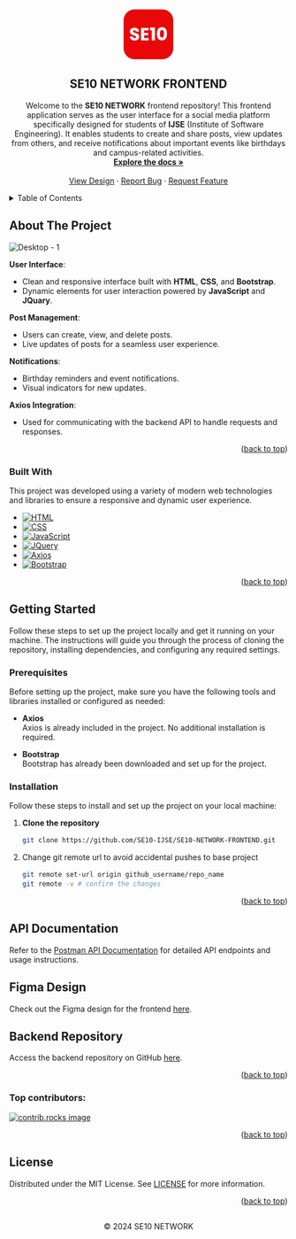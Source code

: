 <a id="readme-top"></a>
<!--
[![Contributors][contributors-shield]][contributors-url]
[![Forks][forks-shield]][forks-url]
[![Stargazers][stars-shield]][stars-url]
[![Issues][issues-shield]][issues-url]
[![MIT License][license-shield]][license-url]-->


<!-- PROJECT LOGO -->
<br />
<div align="center">
  <a href="https://github.com/SE10-IJSE/SE10-NETWORK-FRONTEND">
    <img src="/assets/icons/readmeIcon/SE10-Readme-Logo.png" alt="SE10 Logo" width="90" height="90">
  </a>

  <h2 align="center">SE10 NETWORK FRONTEND</h2>

  <p align="center">
    Welcome to the <strong>SE10 NETWORK</strong> frontend repository! This frontend application serves as the user interface for a social media platform specifically designed for students of <strong>IJSE</strong> (Institute of Software Engineering). It enables students to create and share posts, view updates from others, and receive notifications about important events like birthdays and 
campus-related activities.
    <br />
    <a href="https://github.com/SE10-IJSE/SE10-NETWORK-FRONTEND"><strong>Explore the docs »</strong></a>
    <br />
    <br />
    <a href="https://www.figma.com/design/5PdKIjEzJCegZ8EMcPSQxw/SE10---Galle-Branch?node-id=1669-162202&node-type=canvas&t=7zzsFOiX0p3oQuxe-0">View Design</a>
    ·
    <a href="https://github.com/SE10-IJSE/SE10-NETWORK-FRONTEND/issues/new?labels=bug">Report Bug</a>
    ·
    <a href="https://github.com/SE10-IJSE/SE10-NETWORK-FRONTEND/issues/new?labels=enhancement">Request Feature</a>
  </p>
</div>


<!-- TABLE OF CONTENTS -->
<details>
  <summary>Table of Contents</summary>
  <ol>
    <li>
      <a href="#about-the-project">About The Project</a>
      <ul>
        <li><a href="#built-with">Built With</a></li>
      </ul>
    </li>
    <li>
      <a href="#getting-started">Getting Started</a>
      <ul>
        <li><a href="#prerequisites">Prerequisites</a></li>
        <li><a href="#installation">Installation</a></li>
      </ul>
    </li>
    <li>
      <a href="#api-documentation">API Documentation</a>
    </li>
    <li>
      <a href="#figma-design">Figma Design</a>
    </li>
    <li>
      <a href="#backend-repository">Backend Repository</a>
    </li>
    <li><a href="#license">License</a></li>
  </ol>
</details>



<!-- ABOUT THE PROJECT -->
## About The Project

<!--![Home Page](https://github.com/user-attachments/assets/628d89d3-e795-46ec-aac5-432a984ce637)-->
![Desktop - 1](https://github.com/user-attachments/assets/d1e909a3-f3fd-4338-8a0e-4abb1cdf9451)



**User Interface**:
  - Clean and responsive interface built with **HTML**, **CSS**, and **Bootstrap**.
  - Dynamic elements for user interaction powered by **JavaScript** and **JQuary**.
    
**Post Management**:
  - Users can create, view, and delete posts.
  - Live updates of posts for a seamless user experience.
    
**Notifications**:
  - Birthday reminders and event notifications.
  - Visual indicators for new updates.
    
**Axios Integration**:
  - Used for communicating with the backend API to handle requests and responses.

<p align="right">(<a href="#readme-top">back to top</a>)</p>



### Built With

This project was developed using a variety of modern web technologies and libraries to ensure a responsive and dynamic user experience.

* [![HTML][HTML.com]][HTML-url]
* [![CSS][CSS.com]][CSS-url]
* [![JavaScript][JavaScript.com]][JavaScript-url]
* [![JQuery][JQuery.com]][JQuery-url]
* [![Axios][Axios.com]][Axios-url]
* [![Bootstrap][Bootstrap.com]][Bootstrap-url]

<p align="right">(<a href="#readme-top">back to top</a>)</p>



<!-- GETTING STARTED -->
## Getting Started

Follow these steps to set up the project locally and get it running on your machine. The instructions will guide you through the process of cloning the repository, installing dependencies, and configuring any required settings.

### Prerequisites

Before setting up the project, make sure you have the following tools and libraries installed or configured as needed:

* **Axios**  
  Axios is already included in the project. No additional installation is required.

* **Bootstrap**  
  Bootstrap has already been downloaded and set up for the project.


### Installation

Follow these steps to install and set up the project on your local machine:

1. **Clone the repository**
   ```sh
   git clone https://github.com/SE10-IJSE/SE10-NETWORK-FRONTEND.git
   
2. Change git remote url to avoid accidental pushes to base project
   ```sh
   git remote set-url origin github_username/repo_name
   git remote -v # confirm the changes
   ```

<p align="right">(<a href="#readme-top">back to top</a>)</p>


## API Documentation

Refer to the [Postman API Documentation](https://documenter.getpostman.com/view/35384124/2sA3s4nAij) for detailed API endpoints and usage instructions.

## Figma Design

Check out the Figma design for the frontend [here](https://www.figma.com/design/5PdKIjEzJCegZ8EMcPSQxw/SE10---Galle-Branch?node-id=1669-162202&node-type=canvas&t=7zzsFOiX0p3oQuxe-0).

## Backend Repository

Access the backend repository on GitHub [here](https://github.com/SE10-IJSE/SE10-NETWORK-BACKEND).


<p align="right">(<a href="#readme-top">back to top</a>)</p>


### Top contributors:

<a href="https://github.com/SE10-IJSE/SE10-NETWORK-FRONTEND/graphs/contributors">
  <img src="https://contrib.rocks/image?repo=SE10-IJSE/SE10-NETWORK-FRONTEND" alt="contrib.rocks image" />
</a>

<p align="right">(<a href="#readme-top">back to top</a>)</p>


<!-- LICENSE -->
## License

Distributed under the MIT License. See [LICENSE](LICENSE) for more information.

<p align="right">(<a href="#readme-top">back to top</a>)</p>

## 

<p align="center">
  &copy; 2024 SE10 NETWORK
</p>

<!-- MARKDOWN LINKS & IMAGES -->
<!-- https://www.markdownguide.org/basic-syntax/#reference-style-links -->
<!--[contributors-shield]: https://img.shields.io/github/contributors/SE10-IJSE/SE10-NETWORK-FRONTEND.svg?style=for-the-badge
[contributors-url]: https://github.com/SE10-IJSE/SE10-NETWORK-FRONTEND/graphs/contributors
[forks-shield]: https://img.shields.io/github/forks/SE10-IJSE/SE10-NETWORK-FRONTEND.svg?style=for-the-badge
[forks-url]: https://github.com/SE10-IJSE/SE10-NETWORK-FRONTEND/network/members
[stars-shield]: https://img.shields.io/github/stars/SE10-IJSE/SE10-NETWORK-FRONTEND.svg?style=for-the-badge
[stars-url]: https://github.com/othneildrew/Best-README-Template/stargazers
[issues-shield]: https://img.shields.io/github/issues/SE10-IJSE/SE10-NETWORK-FRONTEND.svg?style=for-the-badge
[issues-url]: https://github.com/SE10-IJSE/SE10-NETWORK-FRONTEND/issues
[license-shield]: https://img.shields.io/github/license/SE10-IJSE/SE10-NETWORK-FRONTEND.svg?style=for-the-badge
[license-url]: https://github.com/SE10-IJSE/SE10-NETWORK-FRONTEND/blob/main/LICENSE -->
[HTML.com]: https://img.shields.io/badge/HTML-E34F26?style=for-the-badge&logo=html5&logoColor=white
[HTML-url]: https://developer.mozilla.org/en-US/docs/Web/HTML
[CSS.com]: https://img.shields.io/badge/CSS-1572B6?style=for-the-badge&logo=css3&logoColor=white
[CSS-url]: https://developer.mozilla.org/en-US/docs/Web/CSS
[JavaScript.com]: https://img.shields.io/badge/JavaScript-F7DF1E?style=for-the-badge&logo=javascript&logoColor=black
[JavaScript-url]: https://developer.mozilla.org/en-US/docs/Web/JavaScript
[Axios.com]: https://img.shields.io/badge/Axios-5A29E4?style=for-the-badge&logo=axios&logoColor=white
[Axios-url]: https://axios-http.com/
[Bootstrap.com]: https://img.shields.io/badge/Bootstrap-563D7C?style=for-the-badge&logo=bootstrap&logoColor=white
[Bootstrap-url]: https://getbootstrap.com
[JQuery.com]: https://img.shields.io/badge/jQuery-0769AD?style=for-the-badge&logo=jquery&logoColor=white
[JQuery-url]: https://jquery.com 
